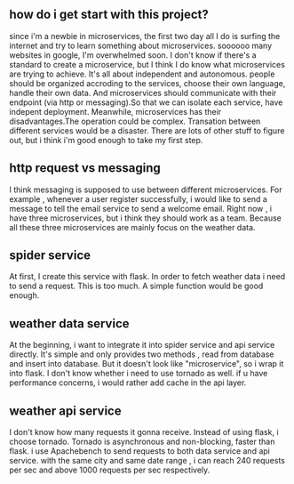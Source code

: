 how do i get start with this project?
---
since i'm a newbie in microservices, the first two day all I do is surfing the internet and try to learn something about microservices. soooooo many websites in google, I'm overwhelmed soon. I don't know if there's a standard to create a microservice, but I think I do know what microservices are trying to achieve. It's all about independent and autonomous. people should be organized accroding to the services, choose their own language, handle their own data. And microservices should communicate with their endpoint (via http or messaging).So that we can isolate each service, have indepent deployment. Meanwhile, microservices has their disadvantages.The operation could be complex. Transation between different services would be a disaster. There are lots of other stuff to figure out, but i think i'm good enough to take my first step.

http request vs messaging
---
I think messaging is supposed to use between different microservices. For example , whenever a user register successfully, i would like to send a message to tell the email service to send a welcome email. Right now , i have three microservices, but i think they should work as a team. Because all these three microservices are mainly focus on the weather data.

spider service
---
At first, I create this service with flask. In order to fetch weather data i need to send a request. This is too much. A simple function would be good enough.

weather data service
---
At the beginning, i want to integrate it into spider service and api service directly. It's simple and only provides two methods , read from database and insert into database. But it doesn't look like "microservice", so i wrap it into flask. I don't know whether i need to use tornado as well. if u have performance concerns, i would rather add cache in the api layer.

weather api service
---
I don't know how many requests it gonna receive. Instead of using flask, i choose tornado. Tornado is asynchronous and non-blocking, faster than flask. i use Apachebench to send requests  to both data service and api service. with the same city and same date range , i can reach 240 requests per sec and above 1000 requests per sec respectively.

